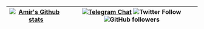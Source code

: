 | [![Amir's Github stats](https://github-readme-stats.vercel.app/api?username=amiranmanesh&show_icons=true)](https://github.com/amiranmanesh/amiranmanesh) | [![Telegram Chat](https://img.shields.io/badge/Chat-Telegram-blue.svg)](https://t.me/iranmanesh_ah)  ![Twitter Follow](https://img.shields.io/twitter/follow/amiranmanesh?style=social)  ![GitHub followers](https://img.shields.io/github/followers/amiranmanesh?label=amiranmanesh&style=social) |
|:---------------------------------------------------------------------------------------------------------------------------------------------:|:-------------------------------------------------------------------------------------------------------------------------------------------------------------------------------------------------------------------------------------------------------------------------------------------:|
